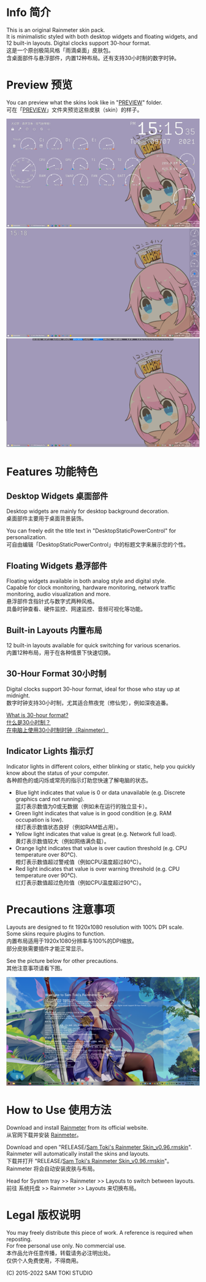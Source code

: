 # Info 简介

This is an original Rainmeter skin pack.<br>
It is minimalistic styled with both desktop widgets and floating widgets, and 12 built-in layouts. Digital clocks support 30-hour format.<br>
这是一个原创极简风格「雨滴桌面」皮肤包。<br>
含桌面部件与悬浮部件，内置12种布局。还有支持30小时制的数字时钟。

# Preview 预览

You can preview what the skins look like in "[PREVIEW](https://github.com/SamToki/Rainmeter---Sam-Toki-Rainmeter-Skin/tree/master/PREVIEW)" folder.<br>
可在「[PREVIEW](https://github.com/SamToki/Rainmeter---Sam-Toki-Rainmeter-Skin/tree/master/PREVIEW)」文件夹预览这些皮肤（skin）的样子。<br>

![Preview 1](/PREVIEW/Desktop%20Layout.png)
![Preview 2](/PREVIEW/Float%20Analog%20Layout.png)
![Preview 3](/PREVIEW/Float%20Digital%20Layout.png)

# Features 功能特色

## Desktop Widgets 桌面部件

Desktop widgets are mainly for desktop background decoration.<br>
桌面部件主要用于桌面背景装饰。

You can freely edit the title text in "DesktopStaticPowerControl" for personalization.<br>
可自由编辑「DesktopStaticPowerControl」中的标题文字来展示您的个性。

## Floating Widgets 悬浮部件

Floating widgets available in both analog style and digital style.<br>
Capable for clock monitoring, hardware monitoring, network traffic monitoring, audio visualization and more.<br>
悬浮部件含指针式与数字式两种风格。<br>
具备时钟查看、硬件监控、网速监控、音频可视化等功能。

## Built-in Layouts 内置布局

12 built-in layouts available for quick switching for various scenarios.<br>
内置12种布局，用于在各种情景下快速切换。

## 30-Hour Format 30小时制

Digital clocks support 30-hour format, ideal for those who stay up at midnight.<br>
数字时钟支持30小时制，尤其适合熬夜党（修仙党），例如深夜追番。

[What is 30-hour format?](https://en.wikipedia.org/wiki/Date_and_time_notation_in_Japan)<br>
[什么是30小时制？](https://zh.moegirl.org.cn/30%E5%B0%8F%E6%97%B6%E5%88%B6)<br>
[在电脑上使用30小时制时钟（Rainmeter）](https://zhuanlan.zhihu.com/p/319783535)

## Indicator Lights 指示灯

Indicator lights in different colors, either blinking or static, help you quickly know about the status of your computer.<br>
各种颜色的或闪烁或常亮的指示灯助您快速了解电脑的状态。

- Blue light indicates that value is 0 or data unavailable (e.g. Discrete graphics card not running).<br>蓝灯表示数值为0或无数据（例如未在运行的独立显卡）。
- Green light indicates that value is in good condition (e.g. RAM occupation is low).<br>绿灯表示数值状态良好（例如RAM低占用）。
- Yellow light indicates that value is great (e.g. Network full load).<br>黄灯表示数值较大（例如网络满负载）。
- Orange light indicates that value is over caution threshold (e.g. CPU temperature over 80℃).<br>橙灯表示数值超过警戒值（例如CPU温度超过80℃）。
- Red light indicates that value is over warning threshold (e.g. CPU temperature over 90℃).<br>红灯表示数值超过危险值（例如CPU温度超过90℃）。

# Precautions 注意事项

Layouts are designed to fit 1920x1080 resolution with 100% DPI scale.<br>
Some skins require plugins to function.<br>
内置布局适用于1920x1080分辨率与100%的DPI缩放。<br>
部分皮肤需要插件才能正常显示。

See the picture below for other precautions.<br>
其他注意事项请看下图。

![Precautions](/PREVIEW/Welcome%20Layout.png)

# How to Use 使用方法

Download and install [Rainmeter](https://www.rainmeter.net/) from its official website.<br>
从官网下载并安装 [Rainmeter](https://www.rainmeter.net/)。

Download and open "RELEASE/[Sam Toki's Rainmeter Skin_v0.96.rmskin](https://github.com/SamToki/Rainmeter---Sam-Toki-Rainmeter-Skin/raw/master/RELEASE/Sam%20Toki's%20Rainmeter%20Skin_v0.96.rmskin)".<br>
Rainmeter will automatically install the skins and layouts.<br>
下载并打开 "RELEASE/[Sam Toki's Rainmeter Skin_v0.96.rmskin](https://github.com/SamToki/Rainmeter---Sam-Toki-Rainmeter-Skin/raw/master/RELEASE/Sam%20Toki's%20Rainmeter%20Skin_v0.96.rmskin)"。<br>
Rainmeter 将会自动安装皮肤与布局。

Head for System tray >> Rainmeter >> Layouts to switch between layouts.<br>
前往 系统托盘 >> Rainmeter >> Layouts 来切换布局。

# Legal 版权说明

You may freely distribute this piece of work. A reference is required when reposting.<br>
For free personal use only. No commercial use.<br>
本作品允许任意传播，转载请务必注明出处。<br>
仅供个人免费使用，不得商用。

(C) 2015-2022 SAM TOKI STUDIO
